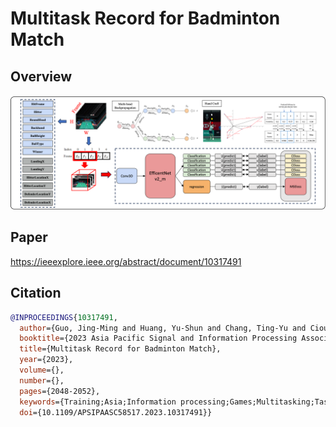 # Multitask Record for Badminton Match

## Overview

![Overview](./figures/APSIPA-ASC2023_Multitask-Record-for-Badminton-Match.png)

## Paper

https://ieeexplore.ieee.org/abstract/document/10317491

## Citation

```BibTeX
@INPROCEEDINGS{10317491,
  author={Guo, Jing-Ming and Huang, Yu-Shun and Chang, Ting-Yu and Ciou, Tai-Cyuan and Yeh, Yun-Ching and Chen, Jeffrey},
  booktitle={2023 Asia Pacific Signal and Information Processing Association Annual Summit and Conference (APSIPA ASC)},
  title={Multitask Record for Badminton Match},
  year={2023},
  volume={},
  number={},
  pages={2048-2052},
  keywords={Training;Asia;Information processing;Games;Multitasking;Task analysis;Videos},
  doi={10.1109/APSIPAASC58517.2023.10317491}}
```
